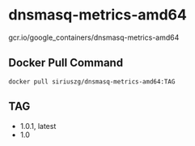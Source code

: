 # dnsmasq-metrics-amd64

gcr.io/google_containers/dnsmasq-metrics-amd64

## Docker Pull Command

`docker pull siriuszg/dnsmasq-metrics-amd64:TAG`

## TAG

* 1.0.1, latest
* 1.0
